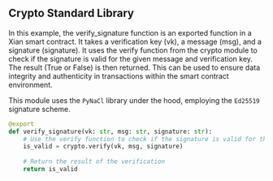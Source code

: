 ## Crypto Standard Library

In this example, the verify_signature function is an exported function in a Xian smart contract. It takes a verification key (vk), a message (msg), and a signature (signature). It uses the verify function from the crypto module to check if the signature is valid for the given message and verification key. The result (True or False) is then returned. This can be used to ensure data integrity and authenticity in transactions within the smart contract environment.

This module uses the `PyNaCl` library under the hood, employing the `Ed25519` signature scheme.

```python
@export
def verify_signature(vk: str, msg: str, signature: str):
    # Use the verify function to check if the signature is valid for the given message and verification key
    is_valid = crypto.verify(vk, msg, signature)
    
    # Return the result of the verification
    return is_valid
```